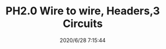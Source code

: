 ﻿---
layout: post 
title: PH2.0 Wire to wire, Headers,3 Circuits
tags: PH
categories: housing-terminal
overview: PH2.0 Wire to wire, Headers,4Circuits
series: PH
part_number: SPHR-3
thumb_img: static/202006/367-thumb-20200628151656.jpg
small_img: static/202006/367-20200628151656.jpg
date: 2020/6/28 7:15:44
---



